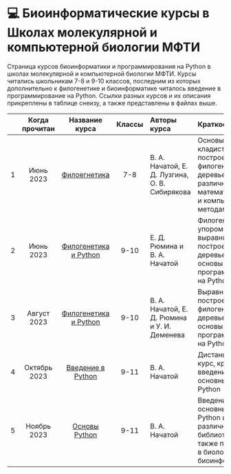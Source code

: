 # 💻 Биоинформатические курсы в Школах молекулярной и компьютерной биологии МФТИ

Страница курсов биоинформатики и программирования на Python в школах молекулярной и компьютерной биологии МФТИ. Курсы читались школьникам 7-8 и 9-10 классов, последним из которых дополнительно к филогенетике и биоинформатике читалось введение в программирование на Python. Ссылки разных курсов и их описания прикреплены в таблице снеизу, а также представлены в файлах выше. 

|  | Когда прочитан | Название курса | Классы | Авторы курса | Краткое описание |
| :---: | :---: | :---: | :---: | :--- | :--- |
| 1 | Июнь 2023 | [Филоегнетика](https://github.com/subpolare/mipt-python/blob/main/2023-06-Phylogeny.md) | 7-8 | В. А. Начатой, Е. Д. Лузгина, О. В. Сибирякова | Основы кладистики и построение филогенетических деревьев различными математическими и компьютерными методами | 
| 2 | Июнь 2023 | [Филогенетика и Python](https://github.com/subpolare/mipt-python/blob/main/2023-06-Bioinformatics.md) | 9-10 | Е. Д. Рюмина и В. А. Начатой | Филогенетика с упором на выравнивания и построение деревьев, а также основы программирования на Python | 
| 3 | Август 2023 | [Филогенетика и Python](https://github.com/subpolare/mipt-python/blob/main/2023-08-Bioinformatics.md) | 9-10 | В. А. Начатой, Е. Д. Рюмина и У. И. Деменева | Выравнивания и построение филогенетических деревьев, а также основы программирования на Python | 
| 4 | Октябрь 2023 | [Введение в Python](https://github.com/subpolare/mipt-python/blob/main/Intro-2023.md) | 9-11 | В. А. Начатой | Дистанционный курс, краткое введение в основные функции Python | 
| 5 | Ноябрь 2023 | [Основы Python](https://github.com/subpolare/mipt-python/blob/main/2023-11-Python.md) | 9-11 | В. А. Начатой | Введение в основные функции Python и различные его библиотеки, а также применение в биологии и биоинформатике | 
